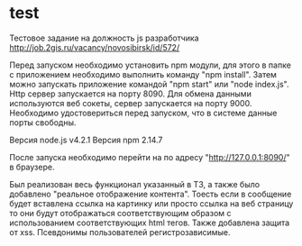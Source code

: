 # test

Тестовое задание на должность js разработчика http://job.2gis.ru/vacancy/novosibirsk/id/572/

Перед запуском необходимо установить npm модули,
для этого в папке с приложением необходимо выполнить команду "npm install".
Затем можно запускать приложение командой "npm start" или "node index.js".
Http сервер запускается на порту 8090.
Для обмена данными используются веб сокеты, сервер запускается на порту 9000.
Необходимо удостовериться перед запуском, что в системе данные порты свободны.

Версия node.js v4.2.1
Версия npm 2.14.7

После запуска необходимо перейти на по адресу "http://127.0.0.1:8090/" в браузере.

Был реализован весь функционал указанный в ТЗ, а также было добавлено
"реальное отображение контента". Тоесть если в сообщение будет вставлена ссылка на картинку
или просто ссылка на веб страницу то они будут отображаться соответствующим образом с использованием
соответствующих html тегов. Также добавлена защита от xss. Псевдонимы пользователей регистрозависимые.
